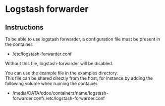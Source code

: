 # Logstash forwarder

## Instructions
To be able to use logstash forwarder, a configuration file must be present in the container:

- /etc/logstash-forwarder.conf

Without this file, logstash-forwarder will be disabled.

You can use the example file in the examples directory.  
This file can be shared directly from the host, for instance by adding the following volume when running the container:

- /media/DATA/odoo/containers/name/logstash-forwarder.conf/:/etc/logstash-forwarder.conf

